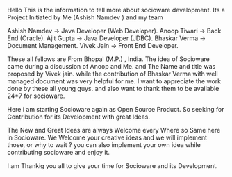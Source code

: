 
Hello This is the information to tell more about socioware development. 
Its a Project Initiated by Me (Ashish Namdev ) and my team

Ashish Namdev -> Java Developer (Web Developer). 
Anoop Tiwari -> Back End (Oracle). 
Ajit Gupta -> Java Developer (JDBC). 
Bhaskar Verma -> Document Management. 
Vivek Jain -> Front End Developer.

These all fellows are From Bhopal (M.P.) , India. The idea of Socioware came during a discussion of Anoop and Me. 
and The Name and title was proposed by Vivek jain. while the contribution of Bhaskar Verma with well managed document was very helpful for me.
I want to appreciate the work done by these all young guys. and also want to thank them to be available 24*7 for socioware. 

Here i am starting Socioware again as Open Source Product. So seeking for Contribution for its Development with great Ideas.

The New and Great Ideas are always Welcome every Where so Same here in Socioware. We Welcome your creative ideas and we will implement those, 
or why to wait ? you can also implement your own idea while contributing socioware and enjoy it.

I am Thankig you all to give your time for Socioware and its Development.
